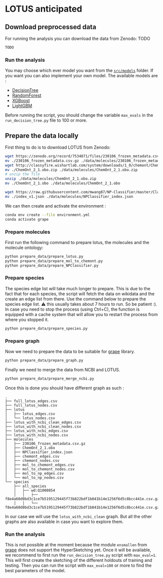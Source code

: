 # LOTUS anticipated

## Download preprocessed data
For running the analysis you can download the data from Zenodo: TODO
```bash
TODO
``` 

### Run the analysis
You may choose which ever model you want from the [`src/models`](https://github.com/mvisani/anticipated_lotus/tree/main/src/models) folder. If you want you can also implement your own model. The available models are : 
- [DecisionTree](https://scikit-learn.org/stable/modules/generated/sklearn.tree.DecisionTreeClassifier.html#sklearn.tree.DecisionTreeClassifier.fit)
- [RandomForest](https://scikit-learn.org/stable/modules/generated/sklearn.ensemble.RandomForestClassifier.html)
- [XGBoost](https://xgboost.readthedocs.io/en/latest/python/python_api.html#xgboost.XGBClassifier)
- [LightGBM](https://lightgbm.readthedocs.io/en/latest/pythonapi/lightgbm.LGBMClassifier.html)

Before running the script, you should change the variable `max_evals` in the `run_decision_tree.py` file to 100 or more.

## Prepare the data locally

First thing to do is to download LOTUS from Zenodo: 
```bash
wget https://zenodo.org/record/7534071/files/230106_frozen_metadata.csv.gz
mv ./230106_frozen_metadata.csv.gz ./data/molecules/230106_frozen_metadata.csv.gz
wget http://classyfire.wishartlab.com/system/downloads/1_0/chemont/ChemOnt_2_1.obo.zip
mv ./ChemOnt_2_1.obo.zip ./data/molecules/ChemOnt_2_1.obo.zip
# unzip the file
unzip ./data/molecules/ChemOnt_2_1.obo.zip
mv ./ChemOnt_2_1.obo ./data/molecules/ChemOnt_2_1.obo

wget https://raw.githubusercontent.com/mwang87/NP-Classifier/master/Classifier/dict/index_v1.json
mv ./index_v1.json ./data/molecules/NPClassifier_index.json
```

We can then create and activate the environment : 
```bash 
conda env create --file environment.yml
conda activate grape
```

### Prepare molecules
First run the following command to prepare lotus, the molecules and the molecule ontology:
```bash
python prepare_data/prepare_lotus.py
python prepare_data/prepare_mol_to_chemont.py
python prepare_data/prepare_NPClassifier.py
```

### Prepare species
The species edge list will take much longer to prepare. This is due to the fact that for each species, the script will fetch the data on wikidata and the create an edge list from there. 
Use the command below to prepare the species edge list. :warning: this usually takes about 7 hours to run. So be patient :). In case you need to stop the process (using Ctrl+C), the function is equipped with a cache system that will allow you to restart the process from where you stopped it. 
```bash
python prepare_data/prepare_species.py 
```

### Prepare graph
Now we need to prepare the data to be suitable for [grape](https://github.com/AnacletoLAB/grape) library. 
```bash
python prepare_data/prepare_graph.py
```

Finally we need to merge the data from NCBI and LOTUS. 
```bash
python prepare_data/prepare_merge_ncbi.py
```

Once this is done you should have different graph as such : 
```
.
├── full_lotus_edges.csv
├── full_lotus_nodes.csv
├── lotus
│   ├── lotus_edges.csv
│   └── lotus_nodes.csv
├── lotus_with_ncbi_clean_edges.csv
├── lotus_with_ncbi_clean_nodes.csv
├── lotus_with_ncbi_edges.csv
├── lotus_with_ncbi_nodes.csv
├── molecules
│   ├── 230106_frozen_metadata.csv.gz
│   ├── ChemOnt_2_1.obo
│   ├── NPClassifier_index.json
│   ├── chemont_edges.csv
│   ├── chemont_nodes.csv
│   ├── mol_to_chemont_edges.csv
│   ├── mol_to_chemont_nodes.csv
│   ├── mol_to_np_edges.csv
│   └── mol_to_np_nodes.csv
└── species
    ├── all_species
    │   ├── wd:Q1000854
    │   │   ├── f8e4a60d0bd3c1ce7b5195129445f73b822bdf1b041b14e1256f6d5c8bcc441e.csv.gz
    │   │   └── f8e4a60d0bd3c1ce7b5195129445f73b822bdf1b041b14e1256f6d5c8bcc441e.csv.gz.metadata
```

In our case we will use the `lotus_with_ncbi_clean` graph. But all the other graphs are also available in case you want to explore them.

### Run the analysis
This is not possible at the moment because the module `ensmallen` from [grape](https://github.com/AnacletoLAB/grape) does not support the HyperSketching yet. Once it will be available, we recommend to first run the `run_decision_tree.py` script with `max_eval=1`. This will first create the sketching of the different holdouts of training and testing. Then you can run the script with `max_eval=100` or more to find the best parameters of the model.